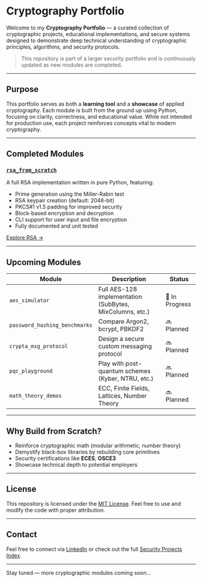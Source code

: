 #  Cryptography Portfolio

Welcome to my **Cryptography Portfolio** — a curated collection of cryptographic projects, educational implementations, and secure systems designed to demonstrate deep technical understanding of cryptographic principles, algorithms, and security protocols.

> This repository is part of a larger security portfolio and is continuously updated as new modules are completed.

---

##  Purpose

This portfolio serves as both a **learning tool** and a **showcase** of applied cryptography. Each module is built from the ground up using Python, focusing on clarity, correctness, and educational value. While not intended for production use, each project reinforces concepts vital to modern cryptography.

---

##  Completed Modules

###  [`rsa_from_scratch`](./rsa_from_scratch)
A full RSA implementation written in pure Python, featuring:
- Prime generation using the Miller-Rabin test
- RSA keypair creation (default: 2048-bit)
- PKCS#1 v1.5 padding for improved security
- Block-based encryption and decryption
- CLI support for user input and file encryption
- Fully documented and unit tested

[Explore RSA →](./rsa_from_scratch)

---

##  Upcoming Modules

| Module                      | Description                                      | Status     |
|-----------------------------|--------------------------------------------------|------------|
| `aes_simulator`             | Full AES-128 implementation (SubBytes, MixColumns, etc.) | 🔧 In Progress |
| `password_hashing_benchmarks` | Compare Argon2, bcrypt, PBKDF2 | 🔜 Planned |
| `crypta_msg_protocol`       | Design a secure custom messaging protocol        | 🔜 Planned |
| `pqc_playground`            | Play with post-quantum schemes (Kyber, NTRU, etc.) | 🔜 Planned |
| `math_theory_demos`         | ECC, Finite Fields, Lattices, Number Theory      | 🔜 Planned |

---

##  Why Build from Scratch?

- Reinforce cryptographic math (modular arithmetic, number theory)
- Demystify black-box libraries by rebuilding core primitives
- Security certifications like **ECES**, **OSCE3**
- Showcase technical depth to potential employers

---

##  License

This repository is licensed under the [MIT License](./rsa_from_scratch/LICENSE). Feel free to use and modify the code with proper attribution.

---

##  Contact

Feel free to connect via [LinkedIn](https://www.linkedin.com/in/robert-gravelle-27a10a6a/) or check out the full [Security Projects Index](https://github.com/Rob-Gravelle).

---

Stay tuned — more cryptographic modules coming soon...
